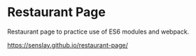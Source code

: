 ﻿# Restaurant Page

Restaurant page to practice use of ES6 modules and webpack.

https://senslay.github.io/restaurant-page/
